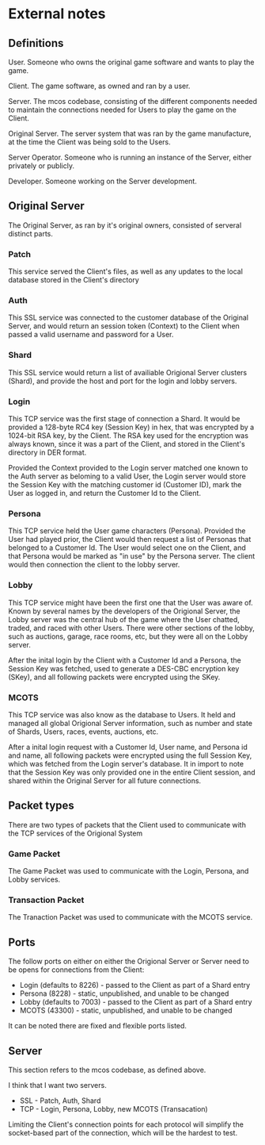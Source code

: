 # External notes

## Definitions

User. Someone who owns the original game software and wants to play the game.

Client. The game software, as owned and ran by a user.

Server. The mcos codebase, consisting of the different components needed to maintain the connections needed for Users to play the game on the Client.

Original Server. The server system that was ran by the game manufacture, at the time the Client was being sold to the Users.

Server Operator. Someone who is running an instance of the Server, either privately or publicly.

Developer. Someone working on the Server development.

## Original Server

The Original Server, as ran by it's original owners, consisted of serveral distinct parts.

### Patch

This service served the Client's files, as well as any updates to the local database stored in the Client's directory

### Auth

This SSL service was connected to the customer database of the Original Server, and would return an session token (Context) to the Client when passed a valid username and password for a User.

### Shard

This SSL service would return a list of availiable Origional Server clusters (Shard), and provide the host and port for the login and lobby servers.

### Login

This TCP service was the first stage of connection a Shard. It would be provided a 128-byte RC4 key (Session Key) in hex, that was encrypted by a 1024-bit RSA key, by the Client. The RSA key used for the encryption was always known, since it was a part of the Client, and stored in the Client's directory in DER format.

Provided the Context provided to the Login server matched one known to the Auth server as beloming to a valid User, the Login server would store the Session Key with the matching customer id (Customer ID), mark the User as logged in, and return the Customer Id to the Client.

### Persona

This TCP service held the User game characters (Persona). Provided the User had played prior, the Client would then request a list of Personas that belonged to a Customer Id. The User would select one on the Client, and that Persona would be marked as "in use" by the Persona server. The client would then connection the client to the lobby server.

### Lobby

This TCP service might have been the first one that the User was aware of. Known by several names by the developers of the Origional Server, the Lobby server was the central hub of the game where the User chatted, traded, and raced with other Users. There were other sections of the lobby, such as auctions, garage, race rooms, etc, but they were all on the Lobby server.

After the inital login by the Client with a Customer Id and a Persona, the Session Key was fetched, used to generate a DES-CBC encryption key (SKey), and all following packets were encrypted using the SKey.

### MCOTS

This TCP service was also know as the database to Users. It held and managed all global Origional Server information, such as number and state of Shards, Users, races, events, auctions, etc.

After a inital login request with a Customer Id, User name, and Persona id and name, all following packets were encrypted using the full Session Key, which was fetched from the Login server's database. It in import to note that the Session Key was only provided one  in the entire Client session, and shared within the Original Server for all future connections.

## Packet types

There are two types of packets that the Client used to communicate with the TCP services of the Origional System

### Game Packet

The Game Packet was used to communicate with the Login, Persona, and Lobby services.

### Transaction Packet

The Tranaction Packet was used to communicate with the MCOTS service.

## Ports

The follow ports on either on either the Origional Server or Server need to be opens for connections from the Client:

* Login (defaults to 8226) - passed to the Client as part of a Shard entry
* Persona (8228) - static, unpublished, and unable to be changed
* Lobby (defaults to 7003) - passed to the Client as part of a Shard entry
* MCOTS (43300) - static, unpublished, and unable to be changed

It can be noted there are fixed and flexible ports listed.

## Server

This section refers to the mcos codebase, as defined above.

I think that I want two servers.

* SSL - Patch, Auth, Shard
* TCP - Login, Persona, Lobby, new MCOTS (Transacation)

Limiting the Client's connection points for each protocol will simplify the socket-based part of the connection, which will be the hardest to test.
